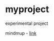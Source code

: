 # myproject
experimental project

mindmup - [link](https://drive.google.com/file/d/0BzK3iFntNu6uLXZhQW9zdlFTZVU/view?usp=sharing)
